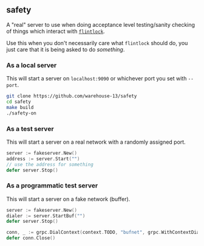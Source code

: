 ## safety

A "real" server to use when doing acceptance level testing/sanity checking
of things which interact with [`flintlock`](https://github.com/weaveworks-liquidmetal/flintlock).

Use this when you don't necessarily care what `flintlock` should do, you
just care that it is being asked to do _something_.

### As a local server

This will start a server on `localhost:9090` or whichever port you set with `--port`.

```bash
git clone https://github.com/warehouse-13/safety
cd safety
make build
./safety-on
```

### As a test server

This will start a server on a real network with a randomly assigned port.

```go
server := fakeserver.New()
address := server.Start("")
// use the address for something
defer server.Stop()
```

### As a programmatic test server

This will start a server on a fake network (buffer).

```go
server := fakeserver.New()
dialer := server.StartBuf("")
defer server.Stop()

conn, _ := grpc.DialContext(context.TODO, "bufnet", grpc.WithContextDialer(dialer), grpc.WithInsecure())
defer conn.Close()
```
